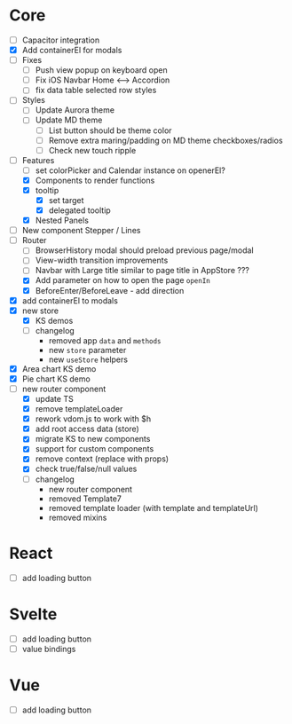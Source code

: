 # Core

- [ ] Capacitor integration
- [x] Add containerEl for modals
- [ ] Fixes
  - [ ] Push view popup on keyboard open
  - [ ] Fix iOS Navbar Home <--> Accordion
  - [ ] fix data table selected row styles
- [ ] Styles
  - [ ] Update Aurora theme
  - [ ] Update MD theme
    - [ ] List button should be theme color
    - [ ] Remove extra maring/padding on MD theme checkboxes/radios
    - [ ] Check new touch ripple
- [ ] Features
  - [ ] set colorPicker and Calendar instance on openerEl?
  - [x] Components to render functions
  - [x] tooltip
    - [x] set target
    - [x] delegated tooltip
  - [x] Nested Panels
- [ ] New component Stepper / Lines
- [ ] Router
  - [ ] BrowserHistory modal should preload previous page/modal
  - [ ] View-width transition improvements
  - [ ] Navbar with Large title similar to page title in AppStore ???
  - [x] Add parameter on how to open the page `openIn`
  - [x] BeforeEnter/BeforeLeave - add direction
- [x] add containerEl to modals
- [x] new store
  - [x] KS demos
  - [ ] changelog
    - removed app `data` and `methods`
    - new `store` parameter
    - new `useStore` helpers
- [x] Area chart KS demo
- [x] Pie chart KS demo
- [ ] new router component
  - [x] update TS
  - [x] remove templateLoader
  - [x] rework vdom.js to work with \$h
  - [x] add root access data (store)
  - [x] migrate KS to new components
  - [x] support for custom components
  - [x] remove context (replace with props)
  - [x] check true/false/null values
  - [ ] changelog
    - new router component
    - removed Template7
    - removed template loader (with template and templateUrl)
    - removed mixins

# React

- [ ] add loading button

# Svelte

- [ ] add loading button
- [ ] value bindings

# Vue

- [ ] add loading button
